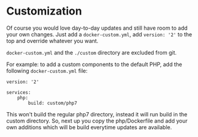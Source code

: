 # Customization
Of course you would love day-to-day updates and still have room to add your own changes.
Just add a `docker-custom.yml`, add `version: '2'` to the top and override whatever you want.

`docker-custom.yml` and the `./custom` directory are excluded from git.

For example: to add a custom components to the default PHP, add the following `docker-custom.yml` file:

```
version: '2'

services:
    php:
        build: custom/php7
```

This won't build the regular php7 directory, instead it will run build in the custom directory.
So, next up you copy the php/Dockerfile and add your own additions which will be build everytime updates are available.
